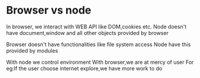 # Browser vs node

In browser, we interact with WEB API like DOM,cookies etc.
Node doesn't have document,window and all other objects provided by browser 

Browser doesn't have functionalities like file system access
Node have this provided by modules

With node we control environment
With browser,we are at mercy of user 
For eg:If the user choose internet explore,we have more work to do